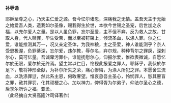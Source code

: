 **补辱诵**

耶稣至尊之心，乃天主仁爱之源。吾今忆尔诸恩，深痛我之无情。盖吾天主于无始之始爱吾人类，造我如尔圣像，赐我得生於世，本欲今世锡之圣宠，后世加之永福，以充尔爱人之量。是以人虽负罪，忘尔至爱，主不但不弃，反为救人之故，甘取人身，代人赎罪，毕生受苦，而以至被钉架上，倾流圣血，以涤人罪。尔之仁爱，谁能推测其万一，况又亲定圣体，为我神粮，主之圣爱，神人谁能测乎？奈人受恩极渥，负罪綦深，忘尔爱，违尔教，辱尔名，弃尔规，种种背尔之罪戾，深刺尔心，莫可忆量。吾诚卑污罪仆，谁能抚慰尔心，仰报尔爱，惟欲表微诚，自愿忆尔於无限，爱尔於无终焉。望主常以仁目，怜视此报爱之罪人。耶稣乎，我伏於尔足下，敬将神形全献，为补尔所失之荣，痛心惨悔，为涤人所犯之罪。本愿舍生流血，以洗涤罪愆，然此系主恩，何敢奢望。惟哀恳吾主圣心，怜悯罪人，恕其瞽盲之罪，赦其罪罚，化其顽梗之心，加以神力，俾得胥为尔弟子，仰法尔圣心之德，后享尔所许之福。亚孟。  
（此经摘自大贤高隆汴司铎著作）